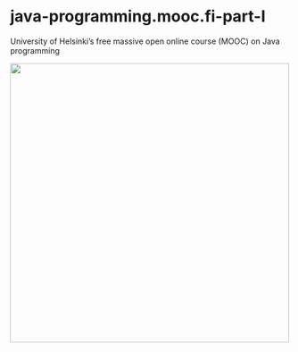 # java-programming.mooc.fi-part-I
 University of Helsinki’s free massive open online course (MOOC) on Java programming
 
 <img height="500" src="certificate-java-programming-i.jpg"/>
